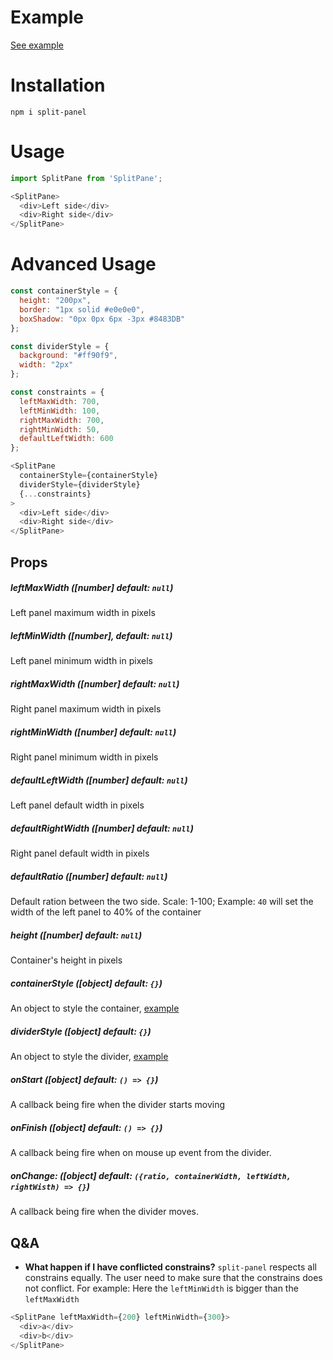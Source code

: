 # Example
[See example](https://bnbarak.github.io/split-panel)

# Installation
`npm i split-panel`

# Usage

```javascript
import SplitPane from 'SplitPane';
````

```javascript
<SplitPane>
  <div>Left side</div>
  <div>Right side</div>
</SplitPane>
```

# Advanced Usage

```javascript
const containerStyle = {
  height: "200px",
  border: "1px solid #e0e0e0",
  boxShadow: "0px 0px 6px -3px #8483DB"
};

const dividerStyle = {
  background: "#ff90f9",
  width: "2px"
};

const constraints = {
  leftMaxWidth: 700,
  leftMinWidth: 100,
  rightMaxWidth: 700,
  rightMinWidth: 50,
  defaultLeftWidth: 600
};

<SplitPane
  containerStyle={containerStyle}
  dividerStyle={dividerStyle}
  {...constraints}
>
  <div>Left side</div>
  <div>Right side</div>
</SplitPane>
```



## Props
##### leftMaxWidth ([number] default: `null`)

Left panel maximum width in pixels
    
##### leftMinWidth ([number], default: `null`)

Left panel minimum width in pixels
    
##### rightMaxWidth ([number] default: `null`)

Right panel maximum width in pixels

##### rightMinWidth ([number] default: `null`)

Right panel minimum width in pixels

##### defaultLeftWidth ([number] default: `null`)

Left panel default width in pixels

##### defaultRightWidth ([number] default: `null`)

Right panel default width in pixels

##### defaultRatio ([number] default: `null`)

Default ration between the two side. Scale: 1-100;
Example: `40` will set the width of the left panel to 40% of the container

##### height ([number] default: `null`)

Container's height in pixels

##### containerStyle ([object] default: `{}`)

An object to  style the container, [example](https://bnbarak.github.io/split-panel/?path=/story/style--container)

##### dividerStyle ([object] default: `{}`)

An object to  style the divider, [example](https://bnbarak.github.io/split-panel/?path=/story/style--divider)

##### onStart ([object] default: `() => {}`)

A callback being fire when the divider starts moving

##### onFinish ([object] default: `() => {}`)

A callback being fire when on mouse up event from the divider.

##### onChange: ([object] default: `({ratio, containerWidth, leftWidth, rightWisth) => {}`)

A callback being fire when the divider moves.

## Q&A

* **What happen if I have conflicted constrains?** 
`split-panel` respects all constrains equally. The user need to make sure that the constrains does not conflict. For example: 
Here the `leftMinWidth` is bigger than the `leftMaxWidth`
```javascript
<SplitPane leftMaxWidth={200} leftMinWidth={300}>
  <div>a</div>
  <div>b</div>
</SplitPane>
```   
